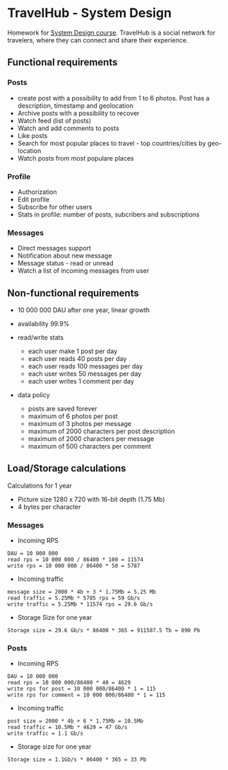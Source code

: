 # TravelHub - System Design
Homework for [System Design course](https://balun.courses/courses/system_design). TravelHub is a social network for travelers, where they can connect and share their experience. 

## Functional requirements
### Posts
* create post with a possibility to add from 1 to 6 photos. Post has a description, timestamp and geolocation
* Archive posts with a possibility to recover
* Watch feed (list of posts)
* Watch and add comments to posts
* Like posts
* Search for most popular places to travel - top countries/cities by geo-location
* Watch posts from most populare places

### Profile
* Authorization
* Edit profile
* Subscribe for other users
* Stats in profile: number of posts, subcribers and subscriptions

### Messages
* Direct messages support
* Notification about new message
* Message status - read or unread
* Watch a list of incoming messages from user

## Non-functional requirements
* 10 000 000 DAU after one year, linear growth
* availability 99.9%
* read/write stats
    - each user make 1 post per day 
    - each user reads 40 posts per day
    - each user reads 100 messages per day
    - each user writes 50 messages per day
    - each user writes 1 comment per day

* data policy
  - posts are saved forever
  - maximum of 6 photos per post
  - maximum of 3 photos per message
  - maximum of 2000 characters per post description
  - maximum of 2000 characters per message
  - maximum of 500 characters per comment

## Load/Storage calculations
Calculations for 1 year

* Picture size 1280 x 720 with 16-bit depth (1.75 Mb)
* 4 bytes per character

### Messages
* Incoming RPS
```
DAU = 10 000 000
read rps = 10 000 000 / 86400 * 100 = 11574
write rps = 10 000 000 / 86400 * 50 = 5787
```
* Incoming traffic

```
message size = 2000 * 4b + 3 * 1.75Mb = 5.25 Mb
read traffic = 5.25Mb * 5785 rps = 59 Gb/s
write traffic = 5.25Mb * 11574 rps = 29.6 Gb/s
```

* Storage Size for one year
```
Storage size = 29.6 Gb/s * 86400 * 365 = 911587.5 Tb = 890 Pb
```

### Posts
* Incoming RPS
```
DAU = 10 000 000
read rps = 10 000 000/86400 * 40 = 4629
write rps for post = 10 000 000/86400 * 1 = 115
write rps for comment = 10 000 000/86400 * 1 = 115
```

* Incoming traffic
```
post size = 2000 * 4b + 6 * 1.75Mb = 10.5Mb
read traffic = 10.5Mb * 4629 = 47 Gb/s
write traffic = 1.1 Gb/s
```

* Storage size for one year
```
Storage size = 1.1Gb/s * 86400 * 365 = 33 Pb
```